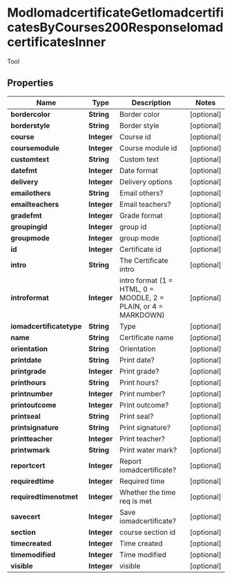 

# ModIomadcertificateGetIomadcertificatesByCourses200ResponseIomadcertificatesInner

Tool

## Properties

| Name | Type | Description | Notes |
|------------ | ------------- | ------------- | -------------|
|**bordercolor** | **String** | Border color |  [optional] |
|**borderstyle** | **String** | Border style |  [optional] |
|**course** | **Integer** | Course id |  [optional] |
|**coursemodule** | **Integer** | Course module id |  [optional] |
|**customtext** | **String** | Custom text |  [optional] |
|**datefmt** | **Integer** | Date format |  [optional] |
|**delivery** | **Integer** | Delivery options |  [optional] |
|**emailothers** | **String** | Email others? |  [optional] |
|**emailteachers** | **Integer** | Email teachers? |  [optional] |
|**gradefmt** | **Integer** | Grade format |  [optional] |
|**groupingid** | **Integer** | group id |  [optional] |
|**groupmode** | **Integer** | group mode |  [optional] |
|**id** | **Integer** | Certificate id |  [optional] |
|**intro** | **String** | The Certificate intro |  [optional] |
|**introformat** | **Integer** | intro format (1 &#x3D; HTML, 0 &#x3D; MOODLE, 2 &#x3D; PLAIN, or 4 &#x3D; MARKDOWN) |  [optional] |
|**iomadcertificatetype** | **String** | Type |  [optional] |
|**name** | **String** | Certificate name |  [optional] |
|**orientation** | **String** | Orientation |  [optional] |
|**printdate** | **String** | Print date? |  [optional] |
|**printgrade** | **Integer** | Print grade? |  [optional] |
|**printhours** | **String** | Print hours? |  [optional] |
|**printnumber** | **Integer** | Print number? |  [optional] |
|**printoutcome** | **Integer** | Print outcome? |  [optional] |
|**printseal** | **String** | Print seal? |  [optional] |
|**printsignature** | **String** | Print signature? |  [optional] |
|**printteacher** | **Integer** | Print teacher? |  [optional] |
|**printwmark** | **String** | Print water mark? |  [optional] |
|**reportcert** | **Integer** | Report iomadcertificate? |  [optional] |
|**requiredtime** | **Integer** | Required time |  [optional] |
|**requiredtimenotmet** | **Integer** | Whether the time req is met |  [optional] |
|**savecert** | **Integer** | Save iomadcertificate? |  [optional] |
|**section** | **Integer** | course section id |  [optional] |
|**timecreated** | **Integer** | Time created |  [optional] |
|**timemodified** | **Integer** | Time modified |  [optional] |
|**visible** | **Integer** | visible |  [optional] |



